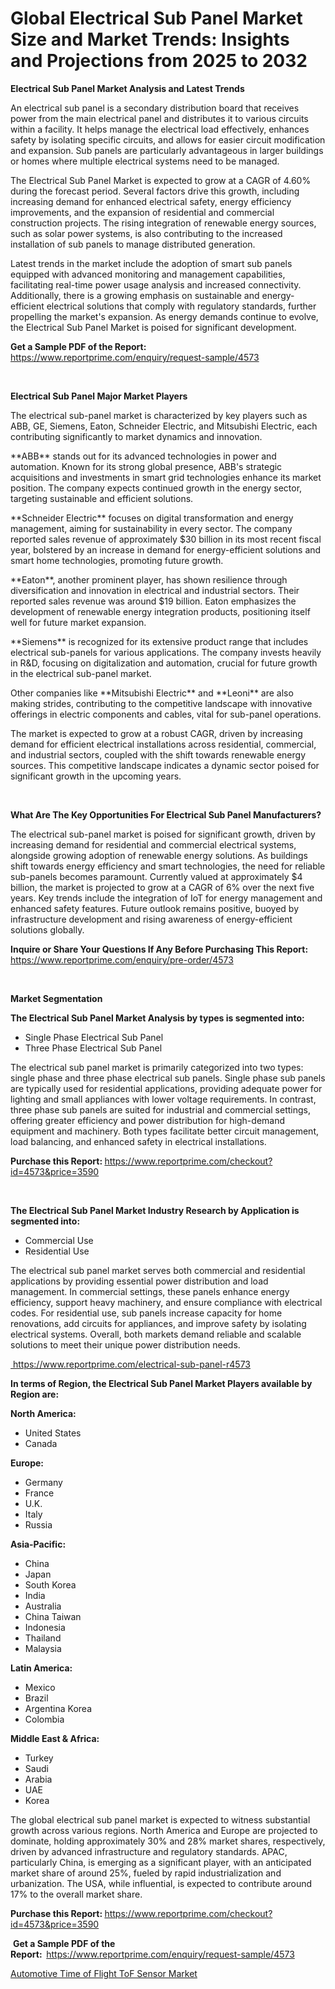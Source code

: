 <p><h1>Global Electrical Sub Panel Market Size and Market Trends: Insights and Projections from 2025 to 2032</h1></p><p><strong>Electrical Sub Panel Market Analysis and Latest Trends</strong></p>
<p><p>An electrical sub panel is a secondary distribution board that receives power from the main electrical panel and distributes it to various circuits within a facility. It helps manage the electrical load effectively, enhances safety by isolating specific circuits, and allows for easier circuit modification and expansion. Sub panels are particularly advantageous in larger buildings or homes where multiple electrical systems need to be managed.</p><p>The Electrical Sub Panel Market is expected to grow at a CAGR of 4.60% during the forecast period. Several factors drive this growth, including increasing demand for enhanced electrical safety, energy efficiency improvements, and the expansion of residential and commercial construction projects. The rising integration of renewable energy sources, such as solar power systems, is also contributing to the increased installation of sub panels to manage distributed generation.</p><p>Latest trends in the market include the adoption of smart sub panels equipped with advanced monitoring and management capabilities, facilitating real-time power usage analysis and increased connectivity. Additionally, there is a growing emphasis on sustainable and energy-efficient electrical solutions that comply with regulatory standards, further propelling the market's expansion. As energy demands continue to evolve, the Electrical Sub Panel Market is poised for significant development.</p></p>
<p><strong>Get a Sample PDF of the Report:&nbsp;</strong> <a href="https://www.reportprime.com/enquiry/request-sample/4573?utm_campaign=1932&utm_medium=2&utm_source=Github&utm_content=ia&utm_term=19032025&utm_id=electrical-sub-panel">https://www.reportprime.com/enquiry/request-sample/4573</a></p>
<p>&nbsp;</p>
<p><strong>Electrical Sub Panel Major Market Players</strong></p>
<p><p>The electrical sub-panel market is characterized by key players such as ABB, GE, Siemens, Eaton, Schneider Electric, and Mitsubishi Electric, each contributing significantly to market dynamics and innovation. </p><p>**ABB** stands out for its advanced technologies in power and automation. Known for its strong global presence, ABB's strategic acquisitions and investments in smart grid technologies enhance its market position. The company expects continued growth in the energy sector, targeting sustainable and efficient solutions. </p><p>**Schneider Electric** focuses on digital transformation and energy management, aiming for sustainability in every sector. The company reported sales revenue of approximately $30 billion in its most recent fiscal year, bolstered by an increase in demand for energy-efficient solutions and smart home technologies, promoting future growth.</p><p>**Eaton**, another prominent player, has shown resilience through diversification and innovation in electrical and industrial sectors. Their reported sales revenue was around $19 billion. Eaton emphasizes the development of renewable energy integration products, positioning itself well for future market expansion.</p><p>**Siemens** is recognized for its extensive product range that includes electrical sub-panels for various applications. The company invests heavily in R&D, focusing on digitalization and automation, crucial for future growth in the electrical sub-panel market.</p><p>Other companies like **Mitsubishi Electric** and **Leoni** are also making strides, contributing to the competitive landscape with innovative offerings in electric components and cables, vital for sub-panel operations.</p><p>The market is expected to grow at a robust CAGR, driven by increasing demand for efficient electrical installations across residential, commercial, and industrial sectors, coupled with the shift towards renewable energy sources. This competitive landscape indicates a dynamic sector poised for significant growth in the upcoming years.</p></p>
<p>&nbsp;</p>
<p><strong>What Are The Key Opportunities For Electrical Sub Panel Manufacturers?</strong></p>
<p><p>The electrical sub-panel market is poised for significant growth, driven by increasing demand for residential and commercial electrical systems, alongside growing adoption of renewable energy solutions. As buildings shift towards energy efficiency and smart technologies, the need for reliable sub-panels becomes paramount. Currently valued at approximately $4 billion, the market is projected to grow at a CAGR of 6% over the next five years. Key trends include the integration of IoT for energy management and enhanced safety features. Future outlook remains positive, buoyed by infrastructure development and rising awareness of energy-efficient solutions globally.</p></p>
<p><strong>Inquire or Share Your Questions If Any Before Purchasing This Report:</strong> <a href="https://www.reportprime.com/enquiry/pre-order/4573?utm_campaign=1932&utm_medium=2&utm_source=Github&utm_content=ia&utm_term=19032025&utm_id=electrical-sub-panel">https://www.reportprime.com/enquiry/pre-order/4573</a></p>
<p>&nbsp;</p>
<p><strong>Market Segmentation</strong></p>
<p><strong>The Electrical Sub Panel Market Analysis by types is segmented into:</strong></p>
<p><ul><li>Single Phase Electrical Sub Panel</li><li>Three Phase Electrical Sub Panel</li></ul></p>
<p><p>The electrical sub panel market is primarily categorized into two types: single phase and three phase electrical sub panels. Single phase sub panels are typically used for residential applications, providing adequate power for lighting and small appliances with lower voltage requirements. In contrast, three phase sub panels are suited for industrial and commercial settings, offering greater efficiency and power distribution for high-demand equipment and machinery. Both types facilitate better circuit management, load balancing, and enhanced safety in electrical installations.</p></p>
<p><strong>Purchase this Report:&nbsp;</strong><a href="https://www.reportprime.com/checkout?id=4573&price=3590&utm_campaign=1932&utm_medium=2&utm_source=Github&utm_content=ia&utm_term=19032025&utm_id=electrical-sub-panel">https://www.reportprime.com/checkout?id=4573&price=3590</a></p>
<p>&nbsp;</p>
<p><strong>The Electrical Sub Panel Market Industry Research by Application is segmented into:</strong></p>
<p><ul><li>Commercial Use</li><li>Residential Use</li></ul></p>
<p><p>The electrical sub panel market serves both commercial and residential applications by providing essential power distribution and load management. In commercial settings, these panels enhance energy efficiency, support heavy machinery, and ensure compliance with electrical codes. For residential use, sub panels increase capacity for home renovations, add circuits for appliances, and improve safety by isolating electrical systems. Overall, both markets demand reliable and scalable solutions to meet their unique power distribution needs.</p></p>
<p><a href="https://www.reportprime.com/electrical-sub-panel-r4573?utm_campaign=1932&utm_medium=2&utm_source=Github&utm_content=ia&utm_term=19032025&utm_id=electrical-sub-panel">&nbsp;https://www.reportprime.com/electrical-sub-panel-r4573</a></p>
<p><strong>In terms of Region, the Electrical Sub Panel Market Players available by Region are:</strong></p>
<p>
    <p> <strong> North America: </strong>
        <ul>
            <li>United States</li>
            <li>Canada</li>
        </ul>
        </p> 
    <p> <strong> Europe: </strong>
        <ul>
            <li>Germany</li>
            <li>France</li>
            <li>U.K.</li>
            <li>Italy</li>
            <li>Russia</li>
        </ul>
        </p> 
    <p> <strong> Asia-Pacific: </strong>
        <ul>
            <li>China</li>
            <li>Japan</li>
            <li>South Korea</li>
            <li>India</li>
            <li>Australia</li>
            <li>China Taiwan</li>
            <li>Indonesia</li>
            <li>Thailand</li>
            <li>Malaysia</li>
        </ul>
        </p> 
    <p> <strong> Latin America: </strong>
        <ul>
            <li>Mexico</li>
            <li>Brazil</li>
            <li>Argentina Korea</li>
            <li>Colombia</li>
        </ul>
        </p> 
    <p> <strong> Middle East & Africa: </strong>
        <ul>
            <li>Turkey</li>
            <li>Saudi</li>
            <li>Arabia</li>
            <li>UAE</li>
            <li>Korea</li>
        </ul>
    </p>
    </p>
<p><p>The global electrical sub panel market is expected to witness substantial growth across various regions. North America and Europe are projected to dominate, holding approximately 30% and 28% market shares, respectively, driven by advanced infrastructure and regulatory standards. APAC, particularly China, is emerging as a significant player, with an anticipated market share of around 25%, fueled by rapid industrialization and urbanization. The USA, while influential, is expected to contribute around 17% to the overall market share.</p></p>
<p><strong>Purchase this Report: </strong><a href="https://www.reportprime.com/checkout?id=4573&price=3590&utm_campaign=1932&utm_medium=2&utm_source=Github&utm_content=ia&utm_term=19032025&utm_id=electrical-sub-panel">https://www.reportprime.com/checkout?id=4573&price=3590</a></p>
<p>&nbsp;<strong>Get a Sample PDF of the Report:&nbsp;&nbsp;</strong><a href="https://www.reportprime.com/enquiry/request-sample/4573?utm_campaign=1932&utm_medium=2&utm_source=Github&utm_content=ia&utm_term=19032025&utm_id=electrical-sub-panel">https://www.reportprime.com/enquiry/request-sample/4573</a></p>
<p><strong></strong></p>
<p><p><a href="https://github.com/vimar16th/Market-Research-Report-List-7/blob/main/automotive-time-of-flight-tof-sensor-market.md?utm_campaign=1932&utm_medium=2&utm_source=Github&utm_content=ia&utm_term=19032025&utm_id=electrical-sub-panel">Automotive Time of Flight ToF Sensor Market</a></p></p>